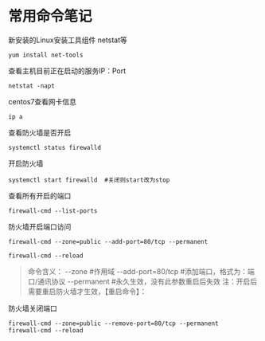 # 常用命令笔记



新安装的Linux安装工具组件 netstat等

```shell
yum install net-tools
```

查看主机目前正在启动的服务IP：Port

```shell
netstat -napt
```

centos7查看网卡信息

```shell
ip a
```

查看防火墙是否开启

```shell
systemctl status firewalld
```

开启防火墙

```shell
systemctl start firewalld  #关闭则start改为stop
```

查看所有开启的端口

```shell
firewall-cmd --list-ports
```

防火墙开启端口访问

```shell
firewall-cmd --zone=public --add-port=80/tcp --permanent

firewall-cmd --reload
```

> 命令含义：  --zone #作用域    --add-port=80/tcp #添加端口，格式为：端口/通讯协议    --permanent #永久生效，没有此参数重启后失效
> 注：开启后需要重启防火墙才生效，【重启命令】：

防火墙关闭端口

```shell
firewall-cmd --zone=public --remove-port=80/tcp --permanent
firewall-cmd --reload
```

